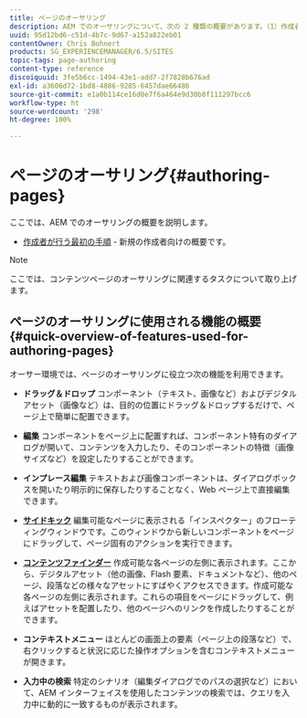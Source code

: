 ```yaml
---
title: ページのオーサリング
description: AEM でのオーサリングについて、次の 2 種類の概要があります。（1）作成者が行う最初の手順 - 新規の作成者向けの概要と、（2）ページのオーサリングのクイックガイド - 主なアクションに関するクイックガイド（概要レベル）。
uuid: 95d12bd6-c51d-4b7c-9d67-a152a822eb01
contentOwner: Chris Bohnert
products: SG_EXPERIENCEMANAGER/6.5/SITES
topic-tags: page-authoring
content-type: reference
discoiquuid: 3fe5b6cc-1494-43e1-add7-2f7828b676ad
exl-id: a3606d72-1bd8-4886-9285-6457dae66486
source-git-commit: e1a0b114ce16d0e7f6a464e9d30b8f111297bcc6
workflow-type: ht
source-wordcount: '298'
ht-degree: 100%

---
```


# ページのオーサリング{#authoring-pages}

ここでは、AEM でのオーサリングの概要を説明します。

* [作成者が行う最初の手順](/help/sites-classic-ui-authoring/classic-page-author-first-steps.md) - 新規の作成者向けの概要です。

>[!NOTE]
>
>ここでは、コンテンツページのオーサリングに関連するタスクについて取り上げます。<!-- There are many additional features closely related to page authoring, these are covered under [Site and Page Features](/sites-classic-ui-authoring/classic-feature.md). -->

## ページのオーサリングに使用される機能の概要 {#quick-overview-of-features-used-for-authoring-pages}

オーサー環境では、ページのオーサリングに役立つ次の機能を利用できます。

* **ドラッグ＆ドロップ**
コンポーネント（テキスト、画像など）およびデジタルアセット（画像など）は、目的の位置にドラッグ＆ドロップするだけで、ページ上で簡単に配置できます。

* **編集**
コンポーネントをページ上に配置すれば、コンポーネント特有のダイアログが開いて、コンテンツを入力したり、そのコンポーネントの特徴（画像サイズなど）を設定したりすることができます。

* **インプレース編集**
テキストおよび画像コンポーネントは、ダイアログボックスを開いたり明示的に保存したりすることなく、Web ページ上で直接編集できます。

* **[サイドキック](/help/sites-classic-ui-authoring/classic-page-author-env-tools.md#sidekickclassicui)**
編集可能なページに表示される「インスペクター」のフローティングウィンドウです。このウィンドウから新しいコンポーネントをページにドラッグして、ページ固有のアクションを実行できます。

* **[コンテンツファインダー](/help/sites-classic-ui-authoring/classic-page-author-env-tools.md#thecontentfinderclassicui)**
作成可能な各ページの左側に表示されます。ここから、デジタルアセット（他の画像、Flash 要素、ドキュメントなど）、他のページ、段落などの様々なアセットにすばやくアクセスできます。作成可能な各ページの左側に表示されます。これらの項目をページにドラッグして、例えばアセットを配置したり、他のページへのリンクを作成したりすることができます。

* **コンテキストメニュー**
ほとんどの画面上の要素（ページ上の段落など）で、右クリックすると状況に応じた操作オプションを含むコンテキストメニューが開きます。

* **入力中の検索**
特定のシナリオ（編集ダイアログでのパスの選択など）において、AEM インターフェイスを使用したコンテンツの検索では、クエリを入力中に動的に一致するものが表示されます。
